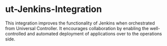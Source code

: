 # ut-Jenkins-Integration
This integration improves the functionality of Jenkins when orchestrated from Universal Controller. It encourages collaboration by enabling the well-controlled and automated deployment of applications over to the operations side.
